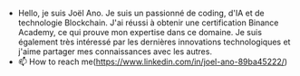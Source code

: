 - Hello, je suis Joël Ano. Je suis un passionné de coding, d'IA et de technologie Blockchain. J'ai réussi à obtenir une certification Binance Academy, ce qui prouve mon expertise dans ce domaine. Je suis également très intéressé par les dernières innovations technologiques et j'aime partager mes connaissances avec les autres.
- 📫 How to reach me(https://www.linkedin.com/in/joel-ano-89ba45222/)

<!---
joelAno225/joelAno225 is a ✨ special ✨ repository because its `README.md` (this file) appears on your GitHub profile.
You can click the Preview link to take a look at your changes.
--->
